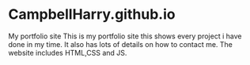 # CampbellHarry.github.io
My portfolio site
This is my portfolio site this shows every project i have done in my time. It also has lots of details on how to contact me.
The website includes HTML,CSS and JS.
